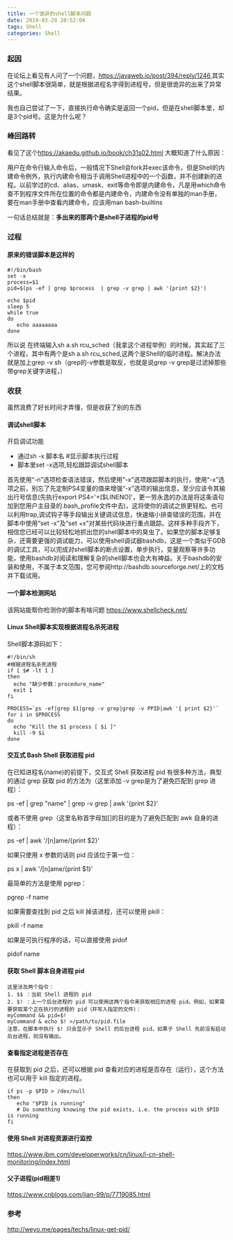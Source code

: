 ```yaml
---
title: 一个诡异的shell脚本问题
date: 2019-03-29 20:52:04
tags: Shell
categories: Shell
---
```




### 起因
在论坛上看见有人问了一个问题，<https://javaweb.io/post/394/reply/1246>,其实这个shell脚本很简单，就是根据进程名字得到进程号，但是很诡异的出来了异常结果。

我也自己尝试了一下，直接执行命令确实是返回一个pid，但是在shell脚本里，却是3个pid号。这是为什么呢？

### 峰回路转
看见了这个<https://akaedu.github.io/book/ch31s02.html>
大概知道了什么原因：

用户在命令行输入命令后，一般情况下Shell会fork并exec该命令，但是Shell的内建命令例外，执行内建命令相当于调用Shell进程中的一个函数，并不创建新的进程。以前学过的cd、alias、umask、exit等命令即是内建命令，凡是用which命令查不到程序文件所在位置的命令都是内建命令，内建命令没有单独的man手册，要在man手册中查看内建命令，应该用man bash-builtins

一句话总结就是：**多出来的那两个是shell子进程的pid号**

### 过程

#### 原来的错误脚本是这样的
```shell
#!/bin/bash
set -x
process=$1
pid=$(ps -ef | grep $process  | grep -v grep | awk '{print $2}')

echo $pid
sleep 5
while true
do
   echo aaaaaaaa
done
```
所以说 在终端输入sh a.sh rcu_sched（我拿这个进程举例）的时候，其实起了三个进程，其中有两个是sh a.sh rcu_sched,这两个是Shell的临时进程。解决办法就是加上grep -v sh（grep的-v参数是取反，也就是说grep -v grep是过滤掉那些带grep关键字进程，）


### 收获
虽然浪费了好长时间才弄懂，但是收获了别的东西

#### 调试shell脚本

开启调试功能
* 通过sh -x 脚本名  #显示脚本执行过程
* 脚本里set -x选项,轻松跟踪调试shell脚本


首先使用“-n”选项检查语法错误，然后使用“-x”选项跟踪脚本的执行，使用“-x”选项之前，别忘了先定制PS4变量的值来增强“-x”选项的输出信息，至少应该令其输出行号信息(先执行export PS4='+[$LINENO]'，更一劳永逸的办法是将这条语句加到您用户主目录的.bash_profile文件中去)，这将使你的调试之旅更轻松。也可以利用trap,调试钩子等手段输出关键调试信息，快速缩小排查错误的范围，并在脚本中使用“set -x”及“set +x”对某些代码块进行重点跟踪。这样多种手段齐下，相信您已经可以比较轻松地抓出您的shell脚本中的臭虫了。如果您的脚本足够复杂，还需要更强的调试能力，可以使用shell调试器bashdb，这是一个类似于GDB的调试工具，可以完成对shell脚本的断点设置，单步执行，变量观察等许多功能，使用bashdb对阅读和理解复杂的shell脚本也会大有裨益。关于bashdb的安装和使用，不属于本文范围，您可参阅http://bashdb.sourceforge.net/上的文档并下载试用。

#### 一个脚本检测网站

该网站能帮你检测你的脚本有啥问题
<https://www.shellcheck.net/>

#### Linux Shell脚本实现根据进程名杀死进程
Shell脚本源码如下：
```shell
#!/bin/sh
#根据进程名杀死进程
if [ $# -lt 1 ]
then
  echo "缺少参数：procedure_name"
  exit 1
fi
 
PROCESS=`ps -ef|grep $1|grep -v grep|grep -v PPID|awk '{ print $2}'`
for i in $PROCESS
do
  echo "Kill the $1 process [ $i ]"
  kill -9 $i
done
```

#### 交互式 Bash Shell 获取进程 pid
在已知进程名(name)的前提下，交互式 Shell 获取进程 pid 有很多种方法，典型的通过 grep 获取 pid 的方法为（这里添加 -v grep是为了避免匹配到 grep 进程）：

ps -ef | grep "name" | grep -v grep | awk '{print $2}'

或者不使用 grep（这里名称首字母加[]的目的是为了避免匹配到 awk 自身的进程）：

ps -ef | awk '/[n]ame/{print $2}'

如果只使用 x 参数的话则 pid 应该位于第一位：

ps x | awk '/[n]ame/{print $1}'

最简单的方法是使用 pgrep：

pgrep -f name

如果需要查找到 pid 之后 kill 掉该进程，还可以使用 pkill：

pkill -f name

如果是可执行程序的话，可以直接使用 pidof

pidof name


#### 获取 Shell 脚本自身进程 pid
```shell
这里涉及两个指令： 
1. $$ ：当前 Shell 进程的 pid 
2. $! ：上一个后台进程的 pid 可以使用这两个指令来获取相应的进程 pid。例如，如果需要获取某个正在执行的进程的 pid（并写入指定的文件）：
myCommand && pid=$!
myCommand & echo $! >/path/to/pid.file
注意，在脚本中执行 $! 只会显示子 Shell 的后台进程 pid，如果子 Shell 先前没有启动后台进程，则没有输出。
```
#### 查看指定进程是否存在
在获取到 pid 之后，还可以根据 pid 查看对应的进程是否存在（运行），这个方法也可以用于 kill 指定的进程。
```shell
if ps -p $PID > /dev/null
then
   echo "$PID is running"
   # Do something knowing the pid exists, i.e. the process with $PID is running
fi
```
#### 使用 Shell 对进程资源进行监控

<https://www.ibm.com/developerworks/cn/linux/l-cn-shell-monitoring/index.html>

#### 父子进程(pid相差1)
<https://www.cnblogs.com/jian-99/p/7719085.html>

### 参考
<http://weyo.me/pages/techs/linux-get-pid/>




